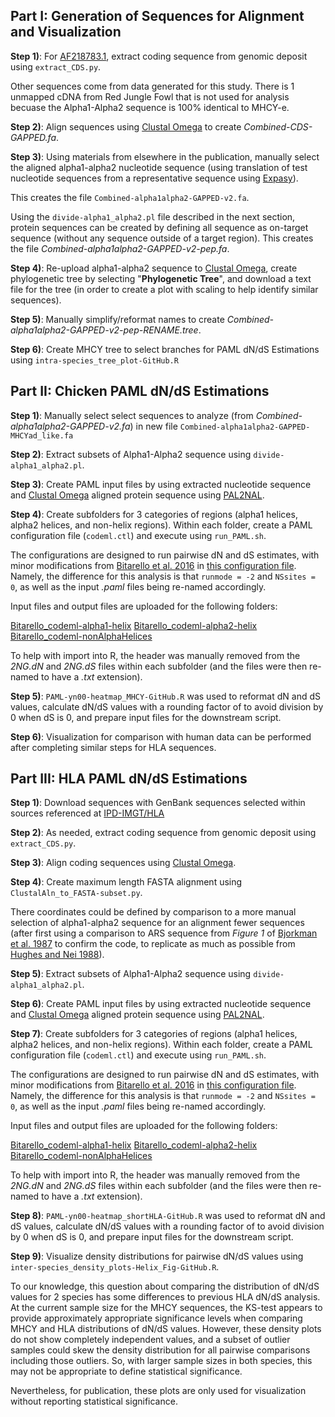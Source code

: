 ## Part I: Generation of Sequences for Alignment and Visualization

**Step 1)**: For [AF218783.1](https://www.ncbi.nlm.nih.gov/nuccore/AF218783.1), extract coding sequence from genomic deposit using `extract_CDS.py`.

Other sequences come from data generated for this study.  There is 1 unmapped cDNA from Red Jungle Fowl that is not used for analysis becuase the Alpha1-Alpha2 sequence is 100% identical to MHCY-e.

**Step 2)**: Align sequences using [Clustal Omega](https://www.ebi.ac.uk/Tools/msa/clustalo/) to create *Combined-CDS-GAPPED.fa*.

**Step 3)**: Using materials from elsewhere in the publication, manually select the aligned alpha1-alpha2 nucleotide sequence (using translation of test nucleotide sequences from a representative sequence using [Expasy](https://web.expasy.org/translate/)).

This creates the file `Combined-alpha1alpha2-GAPPED-v2.fa`.

Using the `divide-alpha1_alpha2.pl` file described in the next section, protein sequences can be created by defining all sequence as on-target sequence (without any sequence outside of a target region).  This creates the file *Combined-alpha1alpha2-GAPPED-v2-pep.fa*.

**Step 4)**: Re-upload alpha1-alpha2 sequence to [Clustal Omega](https://www.ebi.ac.uk/Tools/msa/clustalo/), create phylogenetic tree by selecting "**Phylogenetic Tree**", and download a text file for the tree (in order to create a plot with scaling to help identify similar sequences).

**Step 5)**: Manually simplify/reformat names to create *Combined-alpha1alpha2-GAPPED-v2-pep-RENAME.tree*.

**Step 6)**: Create MHCY tree to select branches for PAML dN/dS Estimations using `intra-species_tree_plot-GitHub.R`

## Part II: Chicken PAML dN/dS Estimations

**Step 1)**: Manually select select sequences to analyze (from *Combined-alpha1alpha2-GAPPED-v2.fa*) in new file `Combined-alpha1alpha2-GAPPED-MHCYad_like.fa`

**Step 2)**: Extract subsets of Alpha1-Alpha2 sequence using `divide-alpha1_alpha2.pl`.

**Step 3)**: Create PAML input files by using extracted nucleotide sequence and [Clustal Omega](https://www.ebi.ac.uk/Tools/msa/clustalo/) aligned protein sequence using [PAL2NAL](http://www.bork.embl.de/pal2nal/).

**Step 4)**: Create subfolders for 3 categories of regions (alpha1 helices, alpha2 helices, and non-helix regions).  Within each folder, create a PAML configuration file (`codeml.ctl`) and execute using `run_PAML.sh`.

The configurations are designed to run pairwise dN and dS estimates, with minor modifications from [Bitarello et al. 2016](https://pubmed.ncbi.nlm.nih.gov/26573803/) in [this configuration file](https://github.com/bbitarello/dNdS-hla-allelic-lineages/blob/master/data/site_models/codeml_A_nuc_all.ctl).  Namely, the difference for this analysis is that `runmode = -2` and `NSsites = 0`, as well as the input *.paml* files being re-named accordingly.

Input files and output files are uploaded for the following folders:

[Bitarello_codeml-alpha1-helix]()
[Bitarello_codeml-alpha2-helix]()
[Bitarello_codeml-nonAlphaHelices]()

To help with import into R, the header was manually removed from the *2NG.dN* and *2NG.dS* files within each subfolder (and the files were then re-named to have a *.txt* extension).

**Step 5)**: `PAML-yn00-heatmap_MHCY-GitHub.R` was used to reformat dN and dS values, calculate dN/dS values with a rounding factor of to avoid division by 0 when dS is 0, and prepare input files for the downstream script.

**Step 6)**: Visualization for comparison with human data can be performed after completing similar steps for HLA sequences.

## Part III: HLA PAML dN/dS Estimations

**Step 1)**: Download sequences with GenBank sequences selected within sources referenced at [IPD-IMGT/HLA](https://www.ebi.ac.uk/ipd/imgt/hla/)

**Step 2)**: As needed, extract coding sequence from genomic deposit using `extract_CDS.py`.

**Step 3)**: Align coding sequences using [Clustal Omega](https://www.ebi.ac.uk/Tools/msa/clustalo/).

**Step 4)**: Create maximum length FASTA alignment using `ClustalAln_to_FASTA-subset.py`.

There coordinates could be defined by comparison to a more manual selection of alpha1-alpha2 sequence for an alignment fewer sequences (after first using a comparison to ARS sequence from *Figure 1* of [Bjorkman et al. 1987](https://www.nature.com/articles/329512a0) to confirm the code, to replicate as much as possible from [Hughes and Nei 1988](https://www.nature.com/articles/335167a0)).

**Step 5)**: Extract subsets of Alpha1-Alpha2 sequence using `divide-alpha1_alpha2.pl`.

**Step 6)**: Create PAML input files by using extracted nucleotide sequence and [Clustal Omega](https://www.ebi.ac.uk/Tools/msa/clustalo/) aligned protein sequence using [PAL2NAL](http://www.bork.embl.de/pal2nal/).

**Step 7)**: Create subfolders for 3 categories of regions (alpha1 helices, alpha2 helices, and non-helix regions).  Within each folder, create a PAML configuration file (`codeml.ctl`) and execute using `run_PAML.sh`.

The configurations are designed to run pairwise dN and dS estimates, with minor modifications from [Bitarello et al. 2016](https://pubmed.ncbi.nlm.nih.gov/26573803/) in [this configuration file](https://github.com/bbitarello/dNdS-hla-allelic-lineages/blob/master/data/site_models/codeml_A_nuc_all.ctl).  Namely, the difference for this analysis is that `runmode = -2` and `NSsites = 0`, as well as the input *.paml* files being re-named accordingly.

Input files and output files are uploaded for the following folders:

[Bitarello_codeml-alpha1-helix]()
[Bitarello_codeml-alpha2-helix]()
[Bitarello_codeml-nonAlphaHelices]()

To help with import into R, the header was manually removed from the *2NG.dN* and *2NG.dS* files within each subfolder (and the files were then re-named to have a *.txt* extension).

**Step 8)**: `PAML-yn00-heatmap_shortHLA-GitHub.R` was used to reformat dN and dS values, calculate dN/dS values with a rounding factor of to avoid division by 0 when dS is 0, and prepare input files for the downstream script.

**Step 9)**: Visualize density distributions for pairwise dN/dS values using `inter-species_density_plots-Helix_Fig-GitHub.R`.

To our knowledge, this question about comparing the distribution of dN/dS values for 2 species has some differences to previous HLA dN/dS analysis.  At the current sample size for the MHCY sequences, the KS-test appears to provide approximately appropriate significance levels when comparing MHCY and HLA distributions of dN/dS values.  However, these density plots do not show completely independent values, and a subset of outlier samples could skew the density distribution for all pairwise comparisons including those outliers.  So, with larger sample sizes in both species, this may not be appropriate to define statistical significance.

Nevertheless, for publication, these plots are only used for visualization without reporting statistical significance.